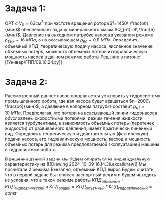 # Задача 1:
ОРТ с $V_0=63 см^3$ при частоте вращения ротора $f=1450\ \frac{об}{мин}$ обеспечивает подачу минерального масла $Q_{н1}=8\ \frac{л}{мин}$. Давление на выходном патрубке насоса в указаном режиме $p_{вых}=16\ МПа$, а на всасывающем $p_{вс}=0.5\ МПа$. Определить объемный КПД, теоретическую подачу насоса, численное значение объемных потерь, мощность объемных потерь и гидравлическую мощность насоса в данном режиме работы
Решение в питоне:![[Универ/ГПП/09.10.24.py]]
# Задача 2:
Рассмотренный раннее насос предлагается установить у гидросистему промышленного робота, где вал насоса будет вращаться $n=2000\ \frac{об}{мин}$, а давление в напорном патрубке составит $p_{н2}=10\ МПа$. Предполагая, что потери на всасывающей линии гидронасоса обусловлены скоростными потерями, режим течения жидкости является турбулентным, а зависимость объемных потерь (перетечек жидкости) от развиваемого давления, имеет практически линейный вид.
Определить теоретическую и действительную (фактическую) подачи насоса, его гидравлическую мощность, расход и мощность объемных потерь для режима предполагаемой эксплуатацией машины в гидросистеме робота.

В решении данной задачи мы будем опираться на индивидуальную характеристику на
![[Drawing 2024-10-09 16.14.38.excalidraw]]
Мы посчитали 2 режима
Внезапно, объемный КПД вырос
Будем считать, что в первой задаче был описан паспортный режим и будем исходить из условия, что в таком режиме работы $КПД_{объемный}=КПД_{гидравлический}$ и $КПД_{общий}=КПД_{объемный}*КПД_{гидравлический}=const$ 